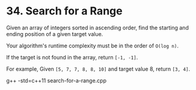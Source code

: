 # 34. Search for a Range

Given an array of integers sorted in ascending order, find the starting and ending position of a given target value.

Your algorithm's runtime complexity must be in the order of `O(log n)`.

If the target is not found in the array, return `[-1, -1]`.

For example,
Given `[5, 7, 7, 8, 8, 10]` and target value 8,
return `[3, 4]`.

g++ -std=c++11 search-for-a-range.cpp



